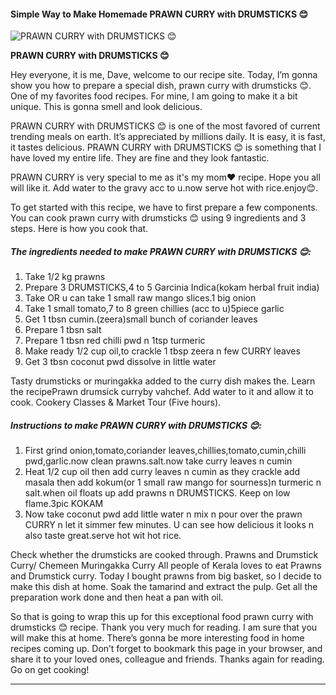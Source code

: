             

#### Simple Way to Make Homemade PRAWN CURRY with DRUMSTICKS 😊

![PRAWN CURRY with DRUMSTICKS 😊](https://img-global.cpcdn.com/recipes/16ac73fc50095d46/751x532cq70/prawn-curry-with-drumsticks-%f0%9f%98%8a-recipe-main-photo.jpg)

**PRAWN CURRY with DRUMSTICKS 😊**

Hey everyone, it is me, Dave, welcome to our recipe site. Today, I’m gonna show you how to prepare a special dish, prawn curry with drumsticks 😊. One of my favorites food recipes. For mine, I am going to make it a bit unique. This is gonna smell and look delicious.

PRAWN CURRY with DRUMSTICKS 😊 is one of the most favored of current trending meals on earth. It’s appreciated by millions daily. It is easy, it is fast, it tastes delicious. PRAWN CURRY with DRUMSTICKS 😊 is something that I have loved my entire life. They are fine and they look fantastic.

PRAWN CURRY is very special to me as it's my mom❤ recipe. Hope you all will like it. Add water to the gravy acc to u.now serve hot with rice.enjoy😊.

To get started with this recipe, we have to first prepare a few components. You can cook prawn curry with drumsticks 😊 using 9 ingredients and 3 steps. Here is how you cook that.

##### The ingredients needed to make PRAWN CURRY with DRUMSTICKS 😊:

1.  Take 1/2 kg prawns
2.  Prepare 3 DRUMSTICKS,4 to 5 Garcinia Indica(kokam herbal fruit india)
3.  Take OR u can take 1 small raw mango slices.1 big onion
4.  Take 1 small tomato,7 to 8 green chillies (acc to u)5piece garlic
5.  Get 1 tbsn cumin.(zeera)small bunch of coriander leaves
6.  Prepare 1 tbsn salt
7.  Prepare 1 tbsn red chilli pwd n 1tsp turmeric
8.  Make ready 1/2 cup oil,to crackle 1 tbsp zeera n few CURRY leaves
9.  Get 3 tbsn coconut pwd dissolve in little water

Tasty drumsticks or muringakka added to the curry dish makes the. Learn the recipePrawn drumsick curryby vahchef. Add water to it and allow it to cook. Cookery Classes & Market Tour (Five hours).

##### Instructions to make PRAWN CURRY with DRUMSTICKS 😊:

1.  First grind onion,tomato,coriander leaves,chillies,tomato,cumin,chilli pwd,garlic.now clean prawns.salt.now take curry leaves n cumin
2.  Heat 1/2 cup oil then add curry leaves n cumin as they crackle add masala then add kokum(or 1 small raw mango for sourness)n turmeric n salt.when oil floats up add prawns n DRUMSTICKS. Keep on low flame.3pic KOKAM
3.  Now take coconut pwd add little water n mix n pour over the prawn CURRY n let it simmer few minutes. U can see how delicious it looks n also taste great.serve hot wit hot rice.

Check whether the drumsticks are cooked through. Prawns and Drumstick Curry/ Chemeen Muringakka Curry All people of Kerala loves to eat Prawns and Drumstick curry. Today I bought prawns from big basket, so I decide to make this dish at home. Soak the tamarind and extract the pulp. Get all the preparation work done and then heat a pan with oil.

So that is going to wrap this up for this exceptional food prawn curry with drumsticks 😊 recipe. Thank you very much for reading. I am sure that you will make this at home. There’s gonna be more interesting food in home recipes coming up. Don’t forget to bookmark this page in your browser, and share it to your loved ones, colleague and friends. Thanks again for reading. Go on get cooking!

* * *